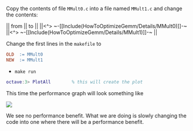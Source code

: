 Copy the contents of file `MMult0.c` into a file named `MMult1.c` and change the contents:

 || from || to ||
 ||<^> ~-[[Include(HowToOptimizeGemm/Details/MMult0)]]-~ ||<^> ~-[[Include(HowToOptimizeGemm/Details/MMult1)]]-~ ||

Change the first lines in the `makefile` to
```makefile
OLD  := MMult0
NEW  := MMult1
```

 * `make run`
```matlab
octave:3> PlotAll        % this will create the plot
```

This time the performance graph will look something like

![](http://www.cs.utexas.edu/users/rvdg/HowToOptimizeGemm/Graphs/compare_MMult0_MMult1.png)

We see no performance benefit.  What we are doing is slowly changing the code into one where there will be a performance benefit.
